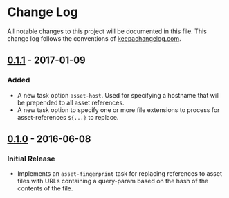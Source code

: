 # Change Log
All notable changes to this project will be documented in this
file. This change log follows the conventions
of [keepachangelog.com](http://keepachangelog.com/).

## [0.1.1] - 2017-01-09
### Added

- A new task option `asset-host`. Used for specifying a hostname that
  will be prepended to all asset references.
- A new task option to specify one or more file extensions to process
  for asset-references `${...}` to replace.

[0.1.1]: https://github.com/AdamFrey/boot-asset-fingerprint/compare/0.1.0...0.1.1

## [0.1.0] - 2016-06-08
### Initial Release

- Implements an `asset-fingerprint` task for replacing references to
  asset files with URLs containing a query-param based on the hash of
  the contents of the file.

[0.1.0]: https://github.com/AdamFrey/boot-asset-fingerprint/compare/d01ad09...0.1.0
